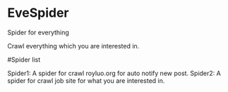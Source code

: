 # EveSpider
Spider for everything

Crawl everything which you are interested in.

#Spider list

Spider1:  A spider for crawl royluo.org for auto notify new post.
Spider2: A spider for crawl job site for what you are interested in.
